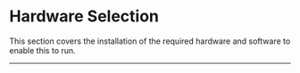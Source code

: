 # Hardware Selection

This section covers the installation of the required hardware and software to enable this to run.

---